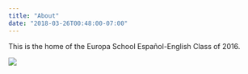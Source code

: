 ```yaml
---
title: "About"
date: "2018-03-26T00:48:00-07:00"
---
```


This is the home of the Europa School Español-English Class of 2016.

![](/images/IMG_2066.jpg)